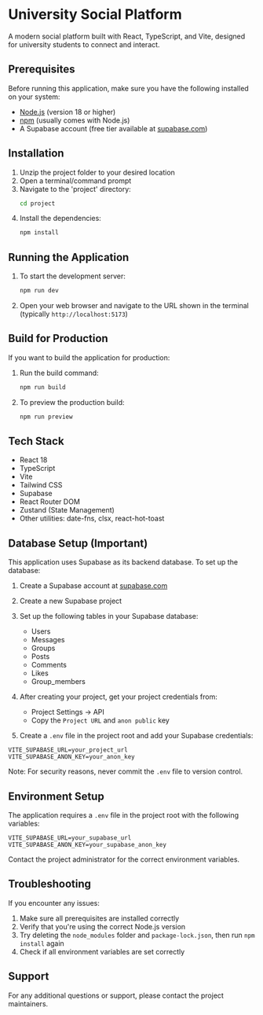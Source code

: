 # University Social Platform

A modern social platform built with React, TypeScript, and Vite, designed for university students to connect and interact.

## Prerequisites

Before running this application, make sure you have the following installed on your system:

- [Node.js](https://nodejs.org/) (version 18 or higher)
- [npm](https://www.npmjs.com/) (usually comes with Node.js)
- A Supabase account (free tier available at [supabase.com](https://supabase.com))

## Installation

1. Unzip the project folder to your desired location
2. Open a terminal/command prompt
3. Navigate to the 'project' directory:
   ```bash
   cd project
   ```
4. Install the dependencies:
   ```bash
   npm install
   ```

## Running the Application

1. To start the development server:
   ```bash
   npm run dev
   ```
2. Open your web browser and navigate to the URL shown in the terminal (typically `http://localhost:5173`)

## Build for Production

If you want to build the application for production:

1. Run the build command:
   ```bash
   npm run build
   ```
2. To preview the production build:
   ```bash
   npm run preview
   ```

## Tech Stack

- React 18
- TypeScript
- Vite
- Tailwind CSS
- Supabase
- React Router DOM
- Zustand (State Management)
- Other utilities: date-fns, clsx, react-hot-toast

## Database Setup (Important)

This application uses Supabase as its backend database. To set up the database:

1. Create a Supabase account at [supabase.com](https://supabase.com)
2. Create a new Supabase project
3. Set up the following tables in your Supabase database:
   - Users
   - Messages
   - Groups
   - Posts
   - Comments
   - Likes
   - Group_members

4. After creating your project, get your project credentials from:
   - Project Settings -> API
   - Copy the `Project URL` and `anon public` key

5. Create a `.env` file in the project root and add your Supabase credentials:
```env
VITE_SUPABASE_URL=your_project_url
VITE_SUPABASE_ANON_KEY=your_anon_key
```

Note: For security reasons, never commit the `.env` file to version control.

## Environment Setup

The application requires a `.env` file in the project root with the following variables:
```env
VITE_SUPABASE_URL=your_supabase_url
VITE_SUPABASE_ANON_KEY=your_supabase_anon_key
```

Contact the project administrator for the correct environment variables.

## Troubleshooting

If you encounter any issues:

1. Make sure all prerequisites are installed correctly
2. Verify that you're using the correct Node.js version
3. Try deleting the `node_modules` folder and `package-lock.json`, then run `npm install` again
4. Check if all environment variables are set correctly

## Support

For any additional questions or support, please contact the project maintainers.
